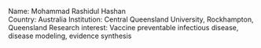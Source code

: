 Name: Mohammad Rashidul Hashan  
Country: Australia
Institution: Central Queensland University, Rockhampton, Queensland
Research interest: Vaccine preventable infectious disease, disease modeling, evidence synthesis
